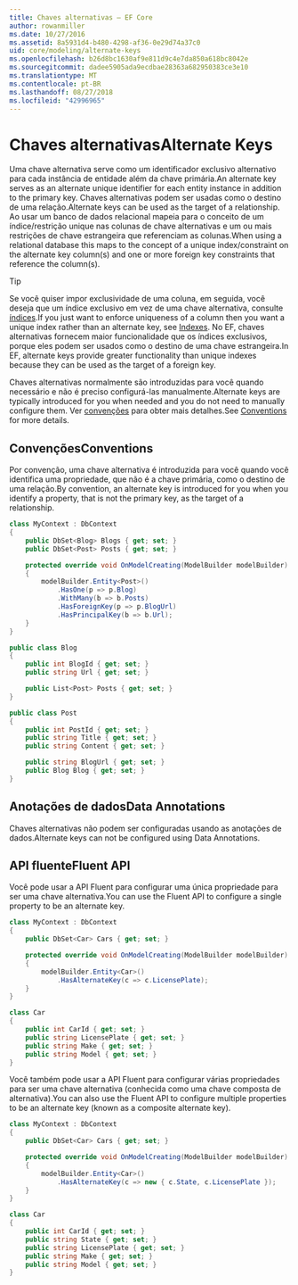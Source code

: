 ```yaml
---
title: Chaves alternativas – EF Core
author: rowanmiller
ms.date: 10/27/2016
ms.assetid: 8a5931d4-b480-4298-af36-0e29d74a37c0
uid: core/modeling/alternate-keys
ms.openlocfilehash: b26d8bc1630af9e811d9c4e7da850a618bc8042e
ms.sourcegitcommit: dadee5905ada9ecdbae28363a682950383ce3e10
ms.translationtype: MT
ms.contentlocale: pt-BR
ms.lasthandoff: 08/27/2018
ms.locfileid: "42996965"
---
```

# <a name="alternate-keys"></a><span data-ttu-id="93157-102">Chaves alternativas</span><span class="sxs-lookup"><span data-stu-id="93157-102">Alternate Keys</span></span>

<span data-ttu-id="93157-103">Uma chave alternativa serve como um identificador exclusivo alternativo para cada instância de entidade além da chave primária.</span><span class="sxs-lookup"><span data-stu-id="93157-103">An alternate key serves as an alternate unique identifier for each entity instance in addition to the primary key.</span></span> <span data-ttu-id="93157-104">Chaves alternativas podem ser usadas como o destino de uma relação.</span><span class="sxs-lookup"><span data-stu-id="93157-104">Alternate keys can be used as the target of a relationship.</span></span> <span data-ttu-id="93157-105">Ao usar um banco de dados relacional mapeia para o conceito de um índice/restrição unique nas colunas de chave alternativas e um ou mais restrições de chave estrangeira que referenciam as colunas.</span><span class="sxs-lookup"><span data-stu-id="93157-105">When using a relational database this maps to the concept of a unique index/constraint on the alternate key column(s) and one or more foreign key constraints that reference the column(s).</span></span>

> [!TIP]  
> <span data-ttu-id="93157-106">Se você quiser impor exclusividade de uma coluna, em seguida, você deseja que um índice exclusivo em vez de uma chave alternativa, consulte [índices](indexes.md).</span><span class="sxs-lookup"><span data-stu-id="93157-106">If you just want to enforce uniqueness of a column then you want a unique index rather than an alternate key, see [Indexes](indexes.md).</span></span> <span data-ttu-id="93157-107">No EF, chaves alternativas fornecem maior funcionalidade que os índices exclusivos, porque eles podem ser usados como o destino de uma chave estrangeira.</span><span class="sxs-lookup"><span data-stu-id="93157-107">In EF, alternate keys provide greater functionality than unique indexes because they can be used as the target of a foreign key.</span></span>

<span data-ttu-id="93157-108">Chaves alternativas normalmente são introduzidas para você quando necessário e não é preciso configurá-las manualmente.</span><span class="sxs-lookup"><span data-stu-id="93157-108">Alternate keys are typically introduced for you when needed and you do not need to manually configure them.</span></span> <span data-ttu-id="93157-109">Ver [convenções](#conventions) para obter mais detalhes.</span><span class="sxs-lookup"><span data-stu-id="93157-109">See [Conventions](#conventions) for more details.</span></span>

## <a name="conventions"></a><span data-ttu-id="93157-110">Convenções</span><span class="sxs-lookup"><span data-stu-id="93157-110">Conventions</span></span>

<span data-ttu-id="93157-111">Por convenção, uma chave alternativa é introduzida para você quando você identifica uma propriedade, que não é a chave primária, como o destino de uma relação.</span><span class="sxs-lookup"><span data-stu-id="93157-111">By convention, an alternate key is introduced for you when you identify a property, that is not the primary key, as the target of a relationship.</span></span>

<!-- [!code-csharp[Main](samples/core/Modeling/Conventions/Samples/AlternateKey.cs?highlight=12)] -->
``` csharp
class MyContext : DbContext
{
    public DbSet<Blog> Blogs { get; set; }
    public DbSet<Post> Posts { get; set; }

    protected override void OnModelCreating(ModelBuilder modelBuilder)
    {
        modelBuilder.Entity<Post>()
            .HasOne(p => p.Blog)
            .WithMany(b => b.Posts)
            .HasForeignKey(p => p.BlogUrl)
            .HasPrincipalKey(b => b.Url);
    }
}

public class Blog
{
    public int BlogId { get; set; }
    public string Url { get; set; }

    public List<Post> Posts { get; set; }
}

public class Post
{
    public int PostId { get; set; }
    public string Title { get; set; }
    public string Content { get; set; }

    public string BlogUrl { get; set; }
    public Blog Blog { get; set; }
}
```

## <a name="data-annotations"></a><span data-ttu-id="93157-112">Anotações de dados</span><span class="sxs-lookup"><span data-stu-id="93157-112">Data Annotations</span></span>

<span data-ttu-id="93157-113">Chaves alternativas não podem ser configuradas usando as anotações de dados.</span><span class="sxs-lookup"><span data-stu-id="93157-113">Alternate keys can not be configured using Data Annotations.</span></span>

## <a name="fluent-api"></a><span data-ttu-id="93157-114">API fluente</span><span class="sxs-lookup"><span data-stu-id="93157-114">Fluent API</span></span>

<span data-ttu-id="93157-115">Você pode usar a API Fluent para configurar uma única propriedade para ser uma chave alternativa.</span><span class="sxs-lookup"><span data-stu-id="93157-115">You can use the Fluent API to configure a single property to be an alternate key.</span></span>

<!-- [!code-csharp[Main](samples/core/Modeling/FluentAPI/Samples/AlternateKeySingle.cs?highlight=7,8)] -->
``` csharp
class MyContext : DbContext
{
    public DbSet<Car> Cars { get; set; }

    protected override void OnModelCreating(ModelBuilder modelBuilder)
    {
        modelBuilder.Entity<Car>()
            .HasAlternateKey(c => c.LicensePlate);
    }
}

class Car
{
    public int CarId { get; set; }
    public string LicensePlate { get; set; }
    public string Make { get; set; }
    public string Model { get; set; }
}
```

<span data-ttu-id="93157-116">Você também pode usar a API Fluent para configurar várias propriedades para ser uma chave alternativa (conhecida como uma chave composta de alternativa).</span><span class="sxs-lookup"><span data-stu-id="93157-116">You can also use the Fluent API to configure multiple properties to be an alternate key (known as a composite alternate key).</span></span>

<!-- [!code-csharp[Main](samples/core/Modeling/FluentAPI/Samples/AlternateKeyComposite.cs?highlight=7,8)] -->
``` csharp
class MyContext : DbContext
{
    public DbSet<Car> Cars { get; set; }

    protected override void OnModelCreating(ModelBuilder modelBuilder)
    {
        modelBuilder.Entity<Car>()
            .HasAlternateKey(c => new { c.State, c.LicensePlate });
    }
}

class Car
{
    public int CarId { get; set; }
    public string State { get; set; }
    public string LicensePlate { get; set; }
    public string Make { get; set; }
    public string Model { get; set; }
}
```
